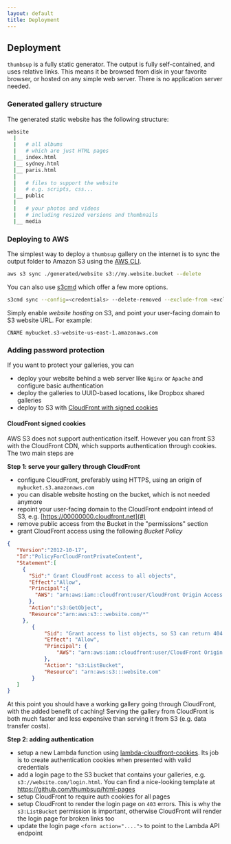 ```yaml
---
layout: default
title: Deployment
---
```


## Deployment

`thumbsup` is a fully static generator. The output is fully self-contained, and uses relative links.
This means it be browsed from disk in your favorite browser, or hosted on any simple web server.
There is no application server needed.

### Generated gallery structure

The generated static website has the following structure:

```bash
website
  |
  |   # all albums
  |   # which are just HTML pages
  |__ index.html
  |__ sydney.html
  |__ paris.html
  |
  |   # files to support the website
  |   # e.g. scripts, css...
  |__ public
  |
  |   # your photos and videos
  |   # including resized versions and thumbnails
  |__ media
```

### Deploying to AWS

The simplest way to deploy a `thumbsup` gallery on the internet is to sync
the output folder to Amazon S3 using the [AWS CLI](http://aws.amazon.com/cli/).

```bash
aws s3 sync ./generated/website s3://my.website.bucket --delete
```

You can also use [s3cmd](http://s3tools.org/) which offer a few more options.

```bash
s3cmd sync --config=<credentials> --delete-removed --exclude-from <exclude-file> ./generated/website/ s3://my.website.bucket/
```

Simply enable *website hosting* on S3, and point your user-facing domain to S3 website URL. For example:

```
CNAME mybucket.s3-website-us-east-1.amazonaws.com
```

### Adding password protection

If you want to protect your galleries, you can

- deploy your website behind a web server like `Nginx` or `Apache` and configure basic authentication
- deploy the galleries to UUID-based locations, like Dropbox shared galleries
- deploy to S3 with [CloudFront with signed cookies](http://docs.aws.amazon.com/AmazonCloudFront/latest/DeveloperGuide/PrivateContent.html)

#### CloudFront signed cookies

AWS S3 does not support authentication itself. However you can front S3 with the CloudFront CDN,
which supports authentication through cookies. The two main steps are

**Step 1: serve your gallery through CloudFront**

- configure CloudFront, preferably using HTTPS, using an origin of `mybucket.s3.amazonaws.com`
- you can disable website hosting on the bucket, which is not needed anymore
- repoint your user-facing domain to the CloudFront endpoint intead of S3, e.g. [https://00000000.cloudfront.net](#)
- remove public access from the Bucket in the "permissions" section
- grant CloudFront access using the following *Bucket Policy*

```json
{
   "Version":"2012-10-17",
   "Id":"PolicyForCloudFrontPrivateContent",
   "Statement":[
     {
       "Sid":" Grant CloudFront access to all objects",
       "Effect":"Allow",
       "Principal":{
         "AWS": "arn:aws:iam::cloudfront:user/CloudFront Origin Access Identity 0000000000000"
       },
       "Action":"s3:GetObject",
       "Resource":"arn:aws:s3:::website.com/*"
     },
 		{
 			"Sid": "Grant access to list objects, so S3 can return 404 instead of 403",
 			"Effect": "Allow",
 			"Principal": {
 				"AWS": "arn:aws:iam::cloudfront:user/CloudFront Origin Access Identity 0000000000000"
 			},
 			"Action": "s3:ListBucket",
 			"Resource": "arn:aws:s3:::website.com"
 		}
   ]
}
```

At this point you should have a working gallery going through CloudFront, with the added benefit of caching! Serving the gallery from CloudFront is both much faster and less expensive than serving it from S3 (e.g. data transfer costs).

**Step 2: adding authentication**

- setup a new Lambda function using [lambda-cloudfront-cookies](https://github.com/thumbsup/lambda-cloudfront-cookies). Its job is to create authentication cookies when presented with valid credentials
- add a login page to the S3 bucket that contains your galleries, e.g. `s3://website.com/login.html`. You can find a nice-looking template at https://github.com/thumbsup/html-pages
- setup CloudFront to require auth cookies for all pages
- setup CloudFront to render the login page on `403` errors. This is why the `s3:ListBucket` permission is important, otherwise CloudFront will render the login page for broken links too
- update the login page `<form action="....">` to point to the Lambda API endpoint
